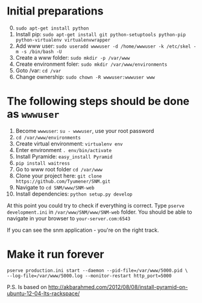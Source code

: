 # Initial preparations
0. `sudo apt-get install python`
1. Install pip: `sudo apt-get install git python-setuptools python-pip python-virtualenv virtualenvwrapper` 
2. Add www user: `sudo useradd wwwuser -d /home/wwwuser -k /etc/skel -m -s /bin/bash -U`
3. Create a www folder: `sudo mkdir -p /var/www`
4. Create environment foler: `sudo mkdir /var/www/environments`
5. Goto /var: `cd /var`
6. Change ownership: `sudo chown -R wwwuser:wwwuser www`

# The following steps should be done as `wwwuser`
1. Become `wwwuser`: `su - wwwuser`, use your root password
2. `cd /var/www/environments`
3. Create virtual environment: `virtualenv env`
4. Enter environment `. env/bin/activate`
5. Install Pyramide: `easy_install Pyramid`
6. `pip install waitress`
7. Go to www root folder `cd /var/www`
8. Clone your project here: `git clone https://github.com/Tyumener/SNM.git`
9. Navigate to `cd SNM/www/SNM-web`
10. Install dependencies: `python setup.py develop`

At this point you could try to check if everything is correct.
Type `pserve development.ini` in `/var/www/SNM/www/SNM-web` folder. You should be able to navigate in your browser to `your-server.com:6543`

If you can see the snm application - you're on the right track.

# Make it run forever
```
pserve production.ini start --daemon --pid-file=/var/www/5000.pid \
--log-file=/var/www/5000.log --monitor-restart http_port=5000
```


P.S.
Is based on http://akbarahmed.com/2012/08/08/install-pyramid-on-ubuntu-12-04-lts-rackspace/

